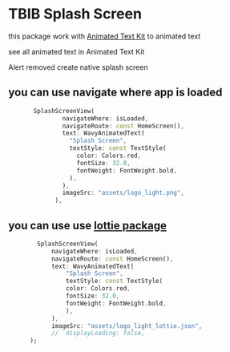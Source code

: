 # TBIB Splash Screen

this package work with
[Animated Text Kit](https://pub.dev/packages/animated_text_kit)
to animated text

see all animated text in Animated Text Kit

Alert removed create native splash screen

## you can use navigate where app is loaded

```dart
       SplashScreenView(
               navigateWhere: isLoaded,
               navigateRoute: const HomeScreen(),
               text: WavyAnimatedText(
                 "Splash Screen",
                 textStyle: const TextStyle(
                   color: Colors.red,
                   fontSize: 32.0,
                   fontWeight: FontWeight.bold,
                 ),
               ),
               imageSrc: "assets/logo_light.png",
             ),
```

## you can use use [lottie package](https://pub.dev/packages/lottie)

```dart
        SplashScreenView(
            navigateWhere: isLoaded,
            navigateRoute: const HomeScreen(),
            text: WavyAnimatedText(
                "Splash Screen",
                textStyle: const TextStyle(
                color: Colors.red,
                fontSize: 32.0,
                fontWeight: FontWeight.bold,
                ),
            ),
            imageSrc: "assets/logo_light_lottie.json",
            //  displayLoading: false,
      );
```
